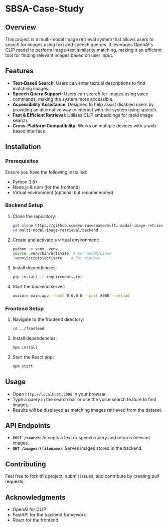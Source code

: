 # SBSA-Case-Study

## Overview
This project is a multi-modal image retrieval system that allows users to search for images using text and speech queries. It leverages OpenAI's CLIP model to perform image-text similarity matching, making it an efficient tool for finding relevant images based on user input.

## Features
- **Text-Based Search**: Users can enter textual descriptions to find matching images.
- **Speech Query Support**: Users can search for images using voice commands, making the system more accessible.
- **Accessibility Assistance**: Designed to help assist disabled users by providing an alternative way to interact with the system using speech.
- **Fast & Efficient Retrieval**: Utilizes CLIP embeddings for rapid image search.
- **Cross-Platform Compatibility**: Works on multiple devices with a web-based interface.

## Installation

### Prerequisites
Ensure you have the following installed:
- Python 3.8+
- Node.js & npm (for the frontend)
- Virtual environment (optional but recommended)

### Backend Setup
1. Clone the repository:
   ```sh
   git clone https://github.com/yourusername/multi-modal-image-retrieval.git
   cd multi-modal-image-retrieval/backend
   ```
2. Create and activate a virtual environment:
   ```sh
   python -m venv .venv
   source .venv/bin/activate  # For macOS/Linux
   .venv\Scripts\activate    # For Windows
   ```
3. Install dependencies:
   ```sh
   pip install -r requirements.txt
   ```
4. Start the backend server:
   ```sh
   uvicorn main:app --host 0.0.0.0 --port 8000 --reload
   ```

### Frontend Setup
1. Navigate to the frontend directory:
   ```sh
   cd ../frontend
   ```
2. Install dependencies:
   ```sh
   npm install
   ```
3. Start the React app:
   ```sh
   npm start
   ```

## Usage
- Open `http://localhost:3000` in your browser.
- Type a query in the search bar or use the voice search feature to find images.
- Results will be displayed as matching images retrieved from the dataset.

## API Endpoints
- **`POST /search`**: Accepts a text or speech query and returns relevant images.
- **`GET /images/{filename}`**: Serves images stored in the backend.

## Contributing
Feel free to fork this project, submit issues, and contribute by creating pull requests.


## Acknowledgments
- OpenAI for CLIP
- FastAPI for the backend framework
- React for the frontend
